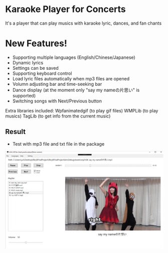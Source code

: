 ﻿# Karaoke Player for Concerts
It's a player that can play musics with karaoke lyric, dances, and fan chants

# New Features!
  - Supporting multiple languages (English/Chinese/Japanese)
  - Dynamic lyrics
  - Settings can be saved
  - Supporting keyboard control
  - Load lyric files automatically when mp3 files are opened
  - Volumn adjusting bar and time-seeking bar
  - Dance display (at the moment only "say my nameの片思い" is supported)
  - Switching songs with Next/Previous button


Extra libraries included:
Wpfanimatedgif (to play gif files)
WMPLib (to play musics)
TagLib (to get info from the current music)

## Result
* Test with mp3 file and txt file in the package


![result](example.JPG)